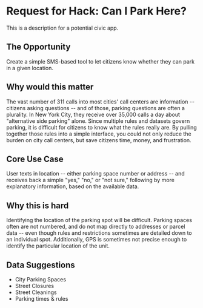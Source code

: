 Request for Hack: Can I Park Here?
========
This is a description for a potential civic app.

## The Opportunity 
Create a simple SMS-based tool to let citizens know whether they can park in a given location. 

## Why would this matter
The vast number of 311 calls into most cities' call centers are information -- citizens asking questions -- and of those, parking questions are often a plurality. In New York City, they receive over 35,000 calls a day about "alternative side parking" alone. Since multiple rules and datasets govern parking, it is difficult for citizens to know what the rules really are. By pulling together those rules into a simple interface, you could not only reduce the burden on city call centers, but save citizens time, money, and frustration.

## Core Use Case
User texts in location -- either parking space number or address -- and receives back a simple "yes," "no," or "not sure," following by more explanatory information, based on the available data.

## Why this is hard
Identifying the location of the parking spot will be difficult. Parking spaces often are not numbered, and do not map directly to addresses or parcel data -- even though rules and restrictions sometimes are detailed down to an individual spot. Additionally, GPS is sometimes not precise enough to identify the particular location of the unit.

## Data Suggestions
* City Parking Spaces
* Street Closures
* Street Cleanings
* Parking times & rules
